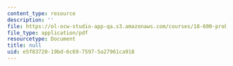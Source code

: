 ```yaml
---
content_type: resource
description: ''
file: https://ol-ocw-studio-app-qa.s3.amazonaws.com/courses/18-600-probability-and-random-variables-fall-2019/e5f8372019bd6c6975975a27961ca918_MIT18_600F19_lec12.pdf
file_type: application/pdf
resourcetype: Document
title: null
uid: e5f83720-19bd-6c69-7597-5a27961ca918
---
```


